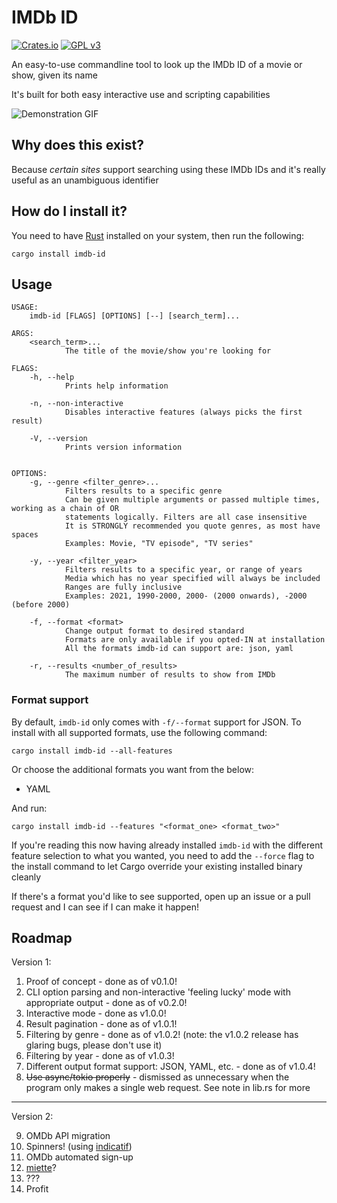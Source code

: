 # IMDb ID

[![Crates.io](https://img.shields.io/crates/v/imdb-id.svg)](https://crates.io/crates/imdb-id)
[![GPL v3](https://img.shields.io/badge/license-GPL-blue)](./LICENCE)

An easy-to-use commandline tool to look up the IMDb ID of a movie or show, given its name

It's built for both easy interactive use and scripting capabilities

![Demonstration GIF](./fluff/demo.gif)

## Why does this exist?

Because *certain sites* support searching using these IMDb IDs and it's really useful as an unambiguous identifier

## How do I install it?

You need to have [Rust](https://www.rust-lang.org/) installed on your system, then run the following:

```shell
cargo install imdb-id
```

## Usage

```
USAGE:
    imdb-id [FLAGS] [OPTIONS] [--] [search_term]...

ARGS:
    <search_term>...
            The title of the movie/show you're looking for

FLAGS:
    -h, --help
            Prints help information

    -n, --non-interactive
            Disables interactive features (always picks the first result)

    -V, --version
            Prints version information


OPTIONS:
    -g, --genre <filter_genre>...
            Filters results to a specific genre
            Can be given multiple arguments or passed multiple times, working as a chain of OR
            statements logically. Filters are all case insensitive
            It is STRONGLY recommended you quote genres, as most have spaces
            Examples: Movie, "TV episode", "TV series"

    -y, --year <filter_year>
            Filters results to a specific year, or range of years
            Media which has no year specified will always be included
            Ranges are fully inclusive
            Examples: 2021, 1990-2000, 2000- (2000 onwards), -2000 (before 2000)

    -f, --format <format>
            Change output format to desired standard
            Formats are only available if you opted-IN at installation
            All the formats imdb-id can support are: json, yaml

    -r, --results <number_of_results>
            The maximum number of results to show from IMDb
```

### Format support

By default, `imdb-id` only comes with `-f/--format` support for JSON.
To install with all supported formats, use the following command:

```shell
cargo install imdb-id --all-features
```

Or choose the additional formats you want from the below:
* YAML

And run:

```shell
cargo install imdb-id --features "<format_one> <format_two>"
```

If you're reading this now having already installed `imdb-id` with the different feature selection to what you wanted, you need to add the `--force` flag to the install command to let Cargo override your existing installed binary cleanly

If there's a format you'd like to see supported, open up an issue or a pull request and I can see if I can make it happen!

## Roadmap

Version 1:

1. Proof of concept - done as of v0.1.0!
2. CLI option parsing and non-interactive 'feeling lucky' mode with appropriate output - done as of v0.2.0!
3. Interactive mode - done as v1.0.0!
4. Result pagination - done as of v1.0.1!
5. Filtering by genre - done as of v1.0.2! (note: the v1.0.2 release has glaring bugs, please don't use it)
6. Filtering by year - done as of v1.0.3!
7. Different output format support: JSON, YAML, etc. - done as of v1.0.4!
8. ~~Use async/tokio properly~~ - dismissed as unnecessary when the program only makes a single web request. See note in lib.rs for more

---

Version 2:

9. OMDb API migration
10. Spinners! (using [indicatif](https://crates.io/crates/indicatif))
11. OMDb automated sign-up
12. [miette](https://crates.io/crates/miette)?
13. ???
14. Profit
